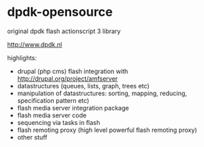 dpdk-opensource
===============

original dpdk flash actionscript 3 library

http://www.dpdk.nl

highlights:
- drupal (php cms) flash integration with http://drupal.org/project/amfserver
- datastructures (queues, lists, graph, trees etc)
- manipulation of datastructures: sorting, mapping, reducing, specification pattern etc)
- flash media server integration package
- flash media server code
- sequencing via tasks in flash
- flash remoting proxy (high level powerful flash remoting proxy)
- other stuff

